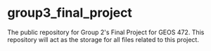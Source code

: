 # group3_final_project
The public repository for Group 2's Final Project for GEOS 472. This repository will act as the storage for all files related to this project.

